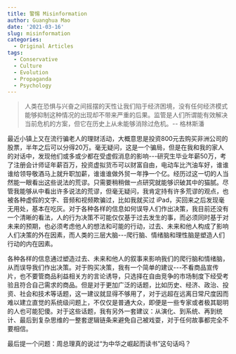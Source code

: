 ```yaml
---
title: 警惕 Misinformation
author: Guanghua Mao
date: '2021-03-16'
slug: misinformation
categories:
  - Original Articles
tags:
  - Conservative
  - Culture
  - Evolution
  - Propaganda
  - Psychology
---
```


> 人类在恐惧与兴奋之间摇摆的天性让我们陷于经济困境，没有任何经济模式能够抑制这种情况的出现却不带来严重的后果。监管是人们所谓能有效解决当前危机的方案，但它在历史上从未能够消除过危机。-- 格林斯潘

最近小镇上又在流行骗老人的理财活动，大概意思是投资800元去购买非洲公司的股票，半年之后可以分得20万。毫无疑问，这是一个骗局，但是在我和我的家人的对话中，发现他们或多或少都在受虚假消息的影响---研究生毕业年薪50万，考了注册会计师证年薪百万，投资虚拟货币可以财富自由，电动车比汽油车好，谁谁谁给领导敬酒马上就升职加薪，谁谁谁做外贸一年挣一个亿。经历过这一切的人当然能一眼看出这些说法的荒谬。只需要稍稍做一点研究就能够识破其中的猫腻。尽管我能够从中看出许多说法的荒谬，但毫无疑问，我肯定持有许多荒谬的观点，也被各种虚假的文字、音频和视频欺骗过，比如我就买过 iPad，买回来之后发现毫无用处，基本在吃灰。对于各种各样的信息如何误导人们作出决策，我目前还没有一个清晰的看法，人的行为决策不可能仅仅基于过去发生的事，而必须同时基于对未来的预期，也必须考虑他人的想法和可能的行动，过去、未来和他人构成了影响人们决策的外在因素，而人类的三层大脑---爬行脑、情绪脑和理性脑是塑造人们行动的内在因素。

各种各样的信息通过塑造过去、未来和他人的叙事来影响我们的爬行脑和情绪脑，从而误导我们作出决策。对于购买决策，我有一个简单的建议---不看商品宣传片，也不要管商品利益相关方的言论诱导，只选择在自由竞争的市场制度下经受考验且符合自己需求的商品。但是对于更加广泛的话题，比如历史、经济、政治、投资、社会和技术等话题，这一建议就显得不够用了，对于远超在远离日常尺度因而难以建立直觉的系统级问题上，不仅仅是普通大众，即便是一些专家或者极其聪明的人也可能犯傻。对于这些话题，我有另外一套建议：从演化、到系统、再到统计、最后到复杂思维的一整套逻辑链条来避免自己被戏耍，对于任何故事都完全不要相信。

最后提一个问题：周总理真的说过“为中华之崛起而读书”这句话吗？